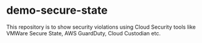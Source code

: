 # demo-secure-state
This repository is to show security violations using Cloud Security tools like VMWare Secure State, AWS GuardDuty, Cloud Custodian etc.
